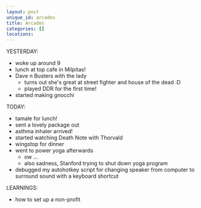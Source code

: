 ```yaml
---
layout: post
unique_id: arcades
title: Arcades
categories: []
locations: 
---
```


YESTERDAY:
* woke up around 9
* lunch at top cafe in Milpitas!
* Dave n Busters with the lady
  * turns out she's great at street fighter and house of the dead :D
  * played DDR for the first time!
* started making gnocchi

TODAY:
* tamale for lunch!
* sent a lovely package out
* asthma inhaler arrived!
* started watching Death Note with Thorvald
* wingstop for dinner
* went to power yoga afterwards
  * ow ...
  * also sadness, Stanford trying to shut down yoga program
* debugged my autohotkey script for changing speaker from computer to surround sound with a keyboard shortcut

LEARNINGS:
* how to set up a non-profit

